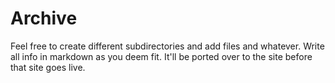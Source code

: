 # Archive

Feel free to create different subdirectories and add files and whatever. Write all info in markdown as you deem fit. It'll be ported over to the site before that site goes live.